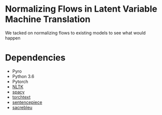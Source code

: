 # Normalizing Flows in Latent Variable Machine Translation

We tacked on normalizing flows to existing models to see what would happen


# Dependencies

- Pyro
- Python 3.6 
- Pytorch
- [NLTK](https://www.nltk.org/install.html)
- [spacy](https://spacy.io/)
- [torchtext](https://github.com/pytorch/text)
- [sentencepiece](https://github.com/google/sentencepiece)
- [sacrebleu](https://github.com/mjpost/sacreBLEU)